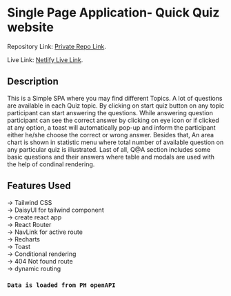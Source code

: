 # Single Page Application- Quick Quiz website

Repository Link: [Private Repo Link](https://github.com/programming-hero-web-course2/b6-quiz-crackerz-invisible360).

Live Link: [Netlify Live Link](https://silly-dusk-3fa530.netlify.app/).

## Description

This is a Simple SPA where you may find different Topics. A lot of questions are available in each Quiz topic. By clicking on start quiz button on any topic participant can start answering the questions. While answering question participant can see the correct answer by clicking on eye icon or if clicked at any option, a toast will automatically pop-up and inform the participant either he/she choose the correct or wrong answer. Besides that, An area chart is shown in statistic menu where total number of available question on any particular quiz is illustrated. Last of all, Q@A section includes some basic questions and their answers where table and  modals are used with the help of condinal rendering.

## Features Used
-> Tailwind CSS\
-> DaisyUI for tailwind component\
-> create react app\
-> React Router\
-> NavLink for active route\
-> Recharts\
-> Toast\
-> Conditional rendering\
-> 404 Not found route\
-> dynamic routing

### `Data is loaded from PH openAPI`
